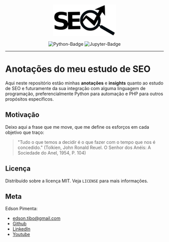 <p align="center">
  <img width=200 src="logo.png">
</p>
<div align="center">
    <img src =
    "https://img.shields.io/badge/python-3670A0?style=for-the-badge&logo=python&logoColor=ffdd54"
    alt="Python-Badge">
    <img src =
    "https://img.shields.io/badge/jupyter-%23FA0F00.svg?style=for-the-badge&logo=jupyter&logoColor=white"
    alt="Jupyter-Badge">
</div>

---

# Anotações do meu estudo de SEO

Aqui neste repositório estão minhas **anotações** e
**insights** quanto ao estudo de SEO e futuramente da
sua integração com alguma linguagem de programação,
preferencialmente Python para automação e PHP para
outros propósitos específicos.

## Motivação

Deixo aqui a frase que me move, que me define os esforços em cada objetivo que traço:

> "Tudo o que temos a decidir é o que fazer com o tempo que nos é concedido."
> (Tolkien, John Ronald Reuel. O Senhor dos Anéis: A Sociedade do Anel, 1954, P. 104)

## Licença

Distribuído sobre a licença MIT. Veja `LICENSE` para mais informações.

## Meta

Edson Pimenta:
- edson.tibo@gmail.com
- [Github](https://github.com/eddyyxxyy)
- [LinkedIn](https://www.linkedin.com/in/eeddyyxxyy/)
- [Youtube](https://www.youtube.com/channel/UCIISJihJOYOBj-4oZhW3pSw)
